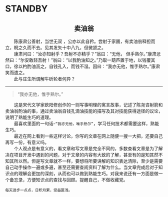# STANDBY

<h2 align="center">卖油翁</h2>
　　陈康肃公善射，当世无双 ，公亦以此自矜。尝射于家圃，有卖油翁释担而立，睨之久而不去。见其发矢十中八九，但微颔之。<br/>
　　康肃问曰：“汝亦知射乎？吾射不亦精乎？”翁曰：“无他， 但手熟尔。”康肃忿然曰：“尔安敢轻吾射！”翁曰：“以我酌油知之。”乃取一葫芦置于地，以钱覆其口，徐以杓酌油沥之，自钱孔入，而钱不湿。因曰：“我亦无他，惟手熟尔。”康肃笑而遣之。<br/>
　　此与庄生所谓解牛斫轮者何异？


***

> “我亦无他，惟手熟尔。”

　　这是宋代文学家欧阳修创作的一则写事明理的寓言故事，记述了陈尧咨射箭和卖油翁酌油的事，通过卖油翁自钱孔滴油技能的描写及其对技能获得途径的议论，说明了熟能生巧的道理。<br/>
　　最喜欢里面的一句话-`“我亦无他，唯手熟尔”`，学习任何技术都需要这样，熟能生巧。<br/>
　　最近在网上看到一些这样讨论，你写的文章在网上随便一搜一大把，还要自己再写一份，有意义吗。<br/>
　　个人观点是有意义的，看文章和写文章是完全不同的，多数查看文章是为了解决在项目开发中遇到的问题，对于文章的内容有大致的了解，甚至有的是知其然不知其所以然。但是写文章就不一样，要想将所要讲解的知识表达清除，至少是需要自己动手操作一遍或多遍，甚至还需要查阅资料了解为什么。当文章完成后对于知识点的理解会更加的深刻，从而也可以做到熟能生巧。对我来说还有一方面是做一个备忘录，方便知识点的查找与回顾。提醒自己，不做收藏党。


    每天进步一点点，日积月累，受益匪浅。